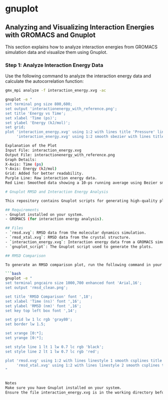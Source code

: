 # gnuplot
## Analyzing and Visualizing Interaction Energies with GROMACS and Gnuplot

This section explains how to analyze interaction energies from GROMACS simulation data and visualize them using Gnuplot.

### Step 1: Analyze Interaction Energy Data
Use the following command to analyze the interaction energy data and calculate the autocorrelation function:

```bash
gmx_mpi analyze -f interaction_energy.xvg -ac

gnuplot -e "
set terminal png size 800,600;
set output 'interactionenergy_with_reference.png';
set title 'Energy vs Time';
set xlabel 'Time (ps)';
set ylabel 'Energy (kJ/mol)';
set grid;
plot 'interaction_energy.xvg' using 1:2 with lines title 'Pressure' linecolor rgb 'purple', \
     'interaction_energy.xvg' using 1:2 smooth sbezier with lines title '10-ps Running Avg' linecolor rgb 'red';"

Explanation of the Plot
Input File: interaction_energy.xvg
Output File: interactionenergy_with_reference.png
Graph Details:
X-Axis: Time (ps)
Y-Axis: Energy (kJ/mol)
Grid: Added for better readability.
Purple Line: Raw interaction energy data.
Red Line: Smoothed data showing a 10-ps running average using Bezier smoothing.

# Gnuplot RMSD and Interaction Energy Analysis

This repository contains Gnuplot scripts for generating high-quality plots comparing RMSD (Root Mean Square Deviation) and interaction energy data. The plots are used to visualize and compare data from molecular dynamics simulations and reference structures.

## Requirements
- Gnuplot installed on your system.
- GROMACS (for interaction energy analysis).

## Files
- `rmsd.xvg`: RMSD data from the molecular dynamics simulation.
- `rmsd_xtal.xvg`: RMSD data from the crystal structure.
- `interaction_energy.xvg`: Interaction energy data from a GROMACS simulation.
- `gnuplot_script`: The Gnuplot script used to generate the plots.

## RMSD Comparison

To generate an RMSD comparison plot, run the following command in your terminal:

```bash
gnuplot -e "
set terminal pngcairo size 1000,700 enhanced font 'Arial,16';
set output 'rmsd_clean.png';

set title 'RMSD Comparison' font ',18';
set xlabel 'Time (ns)' font ',16';
set ylabel 'RMSD (nm)' font ',16';
set key top left box font ',14';

set grid lw 1 lc rgb 'gray80';
set border lw 1.5;

set xrange [0:*];
set yrange [0:*];

set style line 1 lt 1 lw 0.7 lc rgb 'black';
set style line 2 lt 1 lw 0.7 lc rgb 'red';

plot 'rmsd.xvg' using 1:2 with lines linestyle 1 smooth csplines title 'Ref: Equilibrated', \
     'rmsd_xtal.xvg' using 1:2 with lines linestyle 2 smooth csplines title 'Ref: Crystal';
"


Notes
Make sure you have Gnuplot installed on your system.
Ensure the file interaction_energy.xvg is in the working directory before running these commands.


